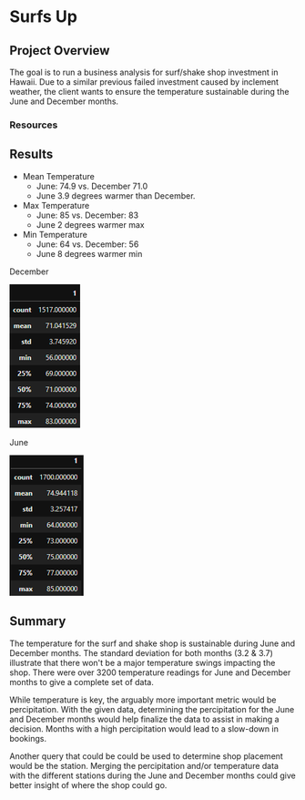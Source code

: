 # Surfs Up

## Project Overview
The goal is to run a business analysis for surf/shake shop investment in Hawaii. Due to a similar previous failed investment caused by inclement weather, the client wants to ensure the temperature sustainable during the June and December months.

### Resources



## Results

- Mean Temperature
  - June: 74.9 vs. December 71.0
  - June 3.9 degrees warmer than December.
- Max Temperature
  - June: 85 vs. December: 83
  - June 2 degrees warmer max
- Min Temperature
  - June: 64 vs. December: 56
  - June 8 degrees warmer min

 December
 
![December](Resources/summarydec.png)

June

![June](Resources/summary.png)

## Summary

The temperature for the surf and shake shop is sustainable during June and December months. The standard deviation for both months (3.2 & 3.7) illustrate that there won't be a major temperature swings impacting the shop. There were over 3200 temperature readings for June and December months to give a complete set of data.

While temperature is key, the arguably more important metric would be percipitation. With the given data, determining the percipitation for the June and December months would help finalize the data to assist in making a decision. Months with a high percipitation would lead to a slow-down in bookings. 

Another query that could be could be used to determine shop placement would be the station. Merging the percipitation and/or temperature data with the different stations during the June and December months could give better insight of where the shop could go.






